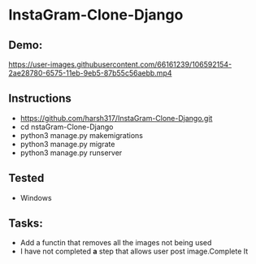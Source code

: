 # InstaGram-Clone-Django

## Demo:

https://user-images.githubusercontent.com/66161239/106592154-2ae28780-6575-11eb-9eb5-87b55c56aebb.mp4

## Instructions
- https://github.com/harsh317/InstaGram-Clone-Django.git
- cd nstaGram-Clone-Django
- python3 manage.py makemigrations
- python3 manage.py migrate
- python3 manage.py runserver

## Tested
- Windows

## Tasks:
- Add a functin that removes all the images not being used
- I have not completed **a** step that allows user post image.Complete It
